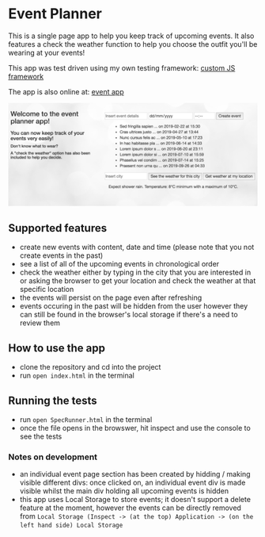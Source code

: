 # Event Planner

This is a single page app to help you keep track of upcoming events. It also features a check the weather function to help you choose the outfit you'll be wearing at your events! 

This app was test driven using my own testing framework: [custom JS framework](https://github.com/AlinaGoaga/JS_testing_framework) 

The app is also online at: [event app](alinas_event_app.surge.sh)

![event app screenshot](https://github.com/AlinaGoaga/EventPlanner/blob/master/events%20app%20screenshot.jpeg)

## Supported features

- create new events with content, date and time (please note that you not create events in the past)
- see a list of all of the upcoming events in chronological order
- check the weather either by typing in the city that you are interested in or asking the browser to get your location and check the weather at that specific location 
- the events will persist on the page even after refreshing
- events occuring in the past will be hidden from the user however they can still be found in the browser's local storage if there's a need to review them

## How to use the app

- clone the repository and cd into the project
- run ```open index.html``` in the terminal 

## Running the tests

- run ```open SpecRunner.html``` in the terminal
- once the file opens in the browswer, hit inspect and use the console to see the tests


### Notes on development 

- an individual event page section has been created by hidding / making visible different divs: once clicked on, an individual event div is made visible whilst the main div holding all upcoming events is hidden
- this app uses Local Storage to store events; it doesn't support a delete feature at the moment, however the events can be directly removed from ```Local Storage (Inspect -> (at the top) Application -> (on the left hand side) Local Storage```

